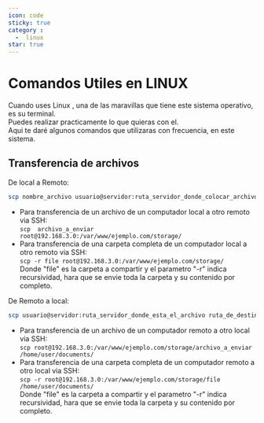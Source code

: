 ```yaml
---
icon: code
sticky: true
category :
  -  linux
star: true
---
```

# Comandos Utiles en LINUX
Cuando uses Linux , una de las maravillas que tiene este sistema operativo, es su terminal.  
Puedes realizar practicamente lo que quieras con el.  
Aqui te daré algunos comandos que utilizaras con frecuencia, en este sistema.

## Transferencia de archivos  
De local a Remoto:
```sh
scp nombre_archivo usuario@servidor:ruta_servidor_donde_colocar_archivo
```
+ Para transferencia de un archivo de un computador local a otro remoto via SSH:<br>
`scp  archivo_a_enviar root@192.168.3.0:/var/www/ejemplo.com/storage/`  
+ Para transferencia de una carpeta completa de un computador local a otro remoto via SSH:<br>
`scp -r file root@192.168.3.0:/var/www/ejemplo.com/storage/`  
Donde "file" es la carpeta a compartir y el parametro "-r" indica recursividad, hara que se envie toda la carpeta y su contenido por completo.  

De Remoto a local:  
```sh
scp usuario@servidor:ruta_servidor_donde_esta_el_archivo ruta_de_destino_local 
```
+ Para transferencia de un archivo de un computador remoto a otro local via SSH:<br>
`scp root@192.168.3.0:/var/www/ejemplo.com/storage/archivo_a_enviar /home/user/documents/`  
+ Para transferencia de una carpeta completa de un computador remoto a otro local via SSH:<br>
`scp -r root@192.168.3.0:/var/www/ejemplo.com/storage/file /home/user/documents/`  
Donde "file" es la carpeta a compartir y el parametro "-r" indica recursividad, hara que se envie toda la carpeta y su contenido por completo.
